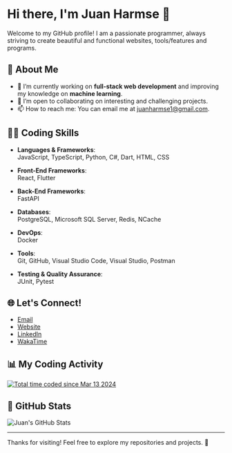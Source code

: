 # Hi there, I'm Juan Harmse 👋

Welcome to my GitHub profile! I am a passionate programmer, always striving to create beautiful and functional websites, tools/features and programs.

## 🚀 About Me

- 🔭 I’m currently working on **full-stack web development** and improving my knowledge on **machine learning**.
- 👯 I’m open to collaborating on interesting and challenging projects.
- 📫 How to reach me: You can email me at [juanharmse1@gmail.com](mailto:juanharmse1@gmail.com).

## 🧑‍💻 Coding Skills

- **Languages & Frameworks**:  
  JavaScript, TypeScript, Python, C#, Dart, HTML, CSS

- **Front-End Frameworks**:  
  React, Flutter

- **Back-End Frameworks**:  
  FastAPI

- **Databases**:  
  PostgreSQL, Microsoft SQL Server, Redis, NCache

- **DevOps**:  
  Docker

- **Tools**:  
  Git, GitHub, Visual Studio Code, Visual Studio, Postman

- **Testing & Quality Assurance**:  
  JUnit, Pytest
  

## 🌐 Let's Connect!
- [Email](mailto:juanharmse1@gmail.com)
- [Website](http://localhost:5173)
- [LinkedIn](https://www.linkedin.com/in/juanharmse)
- [WakaTime](https://wakatime.com/@Juan_Harmse)

## 📊 My Coding Activity

<a href="https://wakatime.com/@018e38c4-08b1-4122-a35f-e35f4e6a0fe5">
  <img src="https://wakatime.com/badge/user/018e38c4-08b1-4122-a35f-e35f4e6a0fe5.svg" alt="Total time coded since Mar 13 2024" />
</a>

## 🌟 GitHub Stats

![Juan's GitHub Stats](https://github-readme-stats.vercel.app/api?username=HarmseJ&show_icons=true&hide=prs&count_private=true&hide_title=true&theme=radical)

---

Thanks for visiting! Feel free to explore my repositories and projects. 🚀
